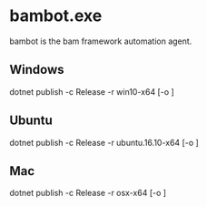 # bambot.exe

bambot is the bam framework automation agent.

## Windows
dotnet publish -c Release -r win10-x64 [-o <outputpath>]

## Ubuntu
dotnet publish -c Release -r ubuntu.16.10-x64 [-o <outputpath>]

## Mac
dotnet publish -c Release -r osx-x64 [-o <outputpath>]